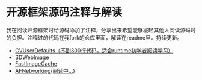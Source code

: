 # 开源框架源码注释与解读
我在阅读开源框架时给源码添加了注释，分享出来希望能够减轻其他人阅读源码时的负担。注释过的代码在我fork的仓库里面，解读在readme里。持续更新。
* [GVUserDefaults（不到300行代码，适合runtime初学者阅读学习）](https://github.com/NazgulLee/GVUserDefaults)
* [SDWebImage](https://github.com/NazgulLee/SDWebImage)
* [FastImageCache](https://github.com/NazgulLee/FastImageCache)
* [AFNetworking(阅读中...)](https://github.com/NazgulLee/AFNetworking)
